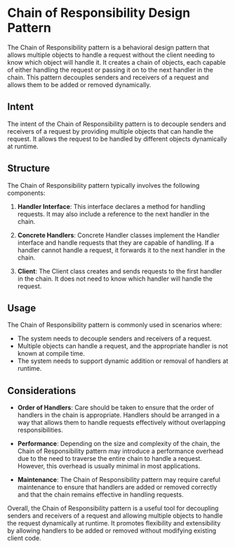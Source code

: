 # Chain of Responsibility Design Pattern

The Chain of Responsibility pattern is a behavioral design pattern that allows multiple objects to handle a request without the client needing to know which object will handle it. It creates a chain of objects, each capable of either handling the request or passing it on to the next handler in the chain. This pattern decouples senders and receivers of a request and allows them to be added or removed dynamically.

## Intent

The intent of the Chain of Responsibility pattern is to decouple senders and receivers of a request by providing multiple objects that can handle the request. It allows the request to be handled by different objects dynamically at runtime.

## Structure

The Chain of Responsibility pattern typically involves the following components:

1. **Handler Interface**: This interface declares a method for handling requests. It may also include a reference to the next handler in the chain.

2. **Concrete Handlers**: Concrete Handler classes implement the Handler interface and handle requests that they are capable of handling. If a handler cannot handle a request, it forwards it to the next handler in the chain.

3. **Client**: The Client class creates and sends requests to the first handler in the chain. It does not need to know which handler will handle the request.

## Usage

The Chain of Responsibility pattern is commonly used in scenarios where:

- The system needs to decouple senders and receivers of a request.
- Multiple objects can handle a request, and the appropriate handler is not known at compile time.
- The system needs to support dynamic addition or removal of handlers at runtime.

## Considerations

- **Order of Handlers**: Care should be taken to ensure that the order of handlers in the chain is appropriate. Handlers should be arranged in a way that allows them to handle requests effectively without overlapping responsibilities.

- **Performance**: Depending on the size and complexity of the chain, the Chain of Responsibility pattern may introduce a performance overhead due to the need to traverse the entire chain to handle a request. However, this overhead is usually minimal in most applications.

- **Maintenance**: The Chain of Responsibility pattern may require careful maintenance to ensure that handlers are added or removed correctly and that the chain remains effective in handling requests.

Overall, the Chain of Responsibility pattern is a useful tool for decoupling senders and receivers of a request and allowing multiple objects to handle the request dynamically at runtime. It promotes flexibility and extensibility by allowing handlers to be added or removed without modifying existing client code.
